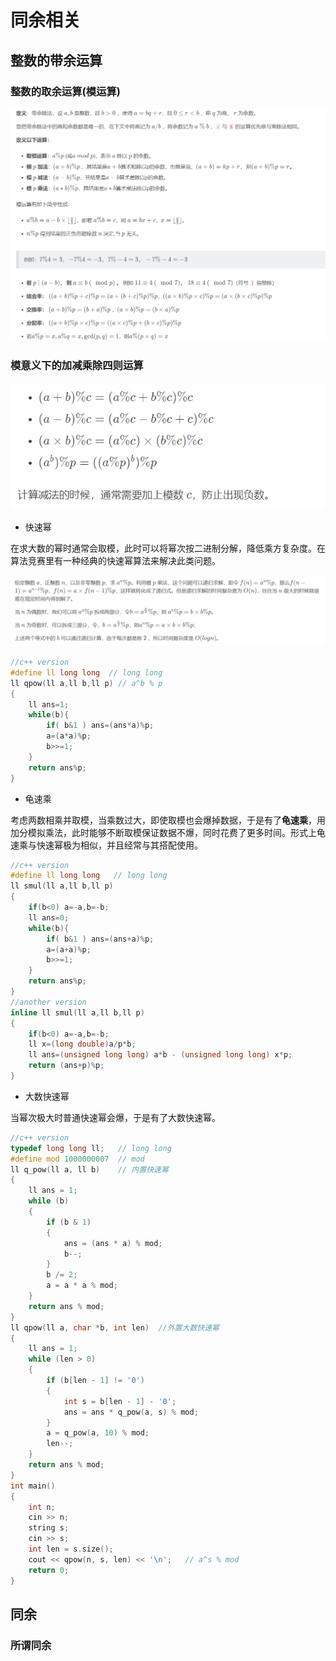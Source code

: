 <!--
 * @Autor: violet apricity ( Zhuangpx )
 * @Date: 2021-10-30 19:27:42
 * @LastEditors: violet apricity ( Zhuangpx )
 * @LastEditTime: 2021-10-30 20:13:45
 * @FilePath: \apricitye:\桌面\ACM\数学\数论\同余\同余.md
 * @Description:  Zhuangpx : Violet && Apricity:/ The warmth of the sun in the winter /
-->

# 同余相关

## 整数的带余运算

### 整数的取余运算(模运算)

![整数的取余运算](./assets/images/整数的取余运算.png)

### 模意义下的加减乘除四则运算

![模意义下的加减乘除](./assets/images/模意义下的加减乘除.png)

- 快速幂

在求大数的幂时通常会取模，此时可以将幂次按二进制分解，降低乘方复杂度。在算法竞赛里有一种经典的快速幂算法来解决此类问题。

![快速幂](./assets/images/快速幂.png)

```c++
//c++ version
#define ll long long  // long long
ll qpow(ll a,ll b,ll p) // a^b % p
{
    ll ans=1;
    while(b){
        if( b&1 ) ans=(ans*a)%p;
        a=(a*a)%p;
        b>>=1;
    }
    return ans%p;
}
```

- 龟速乘

考虑两数相乘并取模，当乘数过大，即使取模也会爆掉数据，于是有了**龟速乘**，用加分模拟乘法，此时能够不断取模保证数据不爆，同时花费了更多时间。形式上龟速乘与快速幂极为相似，并且经常与其搭配使用。

```c++
//c++ version
#define ll long long   // long long
ll smul(ll a,ll b,ll p)
{
    if(b<0) a=-a,b=-b;
    ll ans=0;
    while(b){
        if( b&1 ) ans=(ans+a)%p;
        a=(a+a)%p;
        b>>=1;
    }
    return ans%p;
}
//another version
inline ll smul(ll a,ll b,ll p)
{
    if(b<0) a=-a,b=-b;
    ll x=(long double)a/p*b;
    ll ans=(unsigned long long) a*b - (unsigned long long) x*p;
    return (ans+p)%p;
}
```

- 大数快速幂

当幂次极大时普通快速幂会爆，于是有了大数快速幂。

```c++
//c++ version
typedef long long ll;   // long long
#define mod 1000000007  // mod
ll q_pow(ll a, ll b)    // 内置快速幂
{
    ll ans = 1;
    while (b)
    {
        if (b & 1)
        {
            ans = (ans * a) % mod;
            b--;
        }
        b /= 2;
        a = a * a % mod;
    }
    return ans % mod;
}
ll qpow(ll a, char *b, int len)  //外置大数快速幂
{
    ll ans = 1;
    while (len > 0)
    {
        if (b[len - 1] != '0')
        {
            int s = b[len - 1] - '0';
            ans = ans * q_pow(a, s) % mod;
        }
        a = q_pow(a, 10) % mod;
        len--;
    }
    return ans % mod;
}
int main()
{
    int n;
    cin >> n;
    string s;
    cin >> s;
    int len = s.size();
    cout << qpow(n, s, len) << '\n';   // a^s % mod
    return 0;
}
```

## 同余

### 所谓同余
